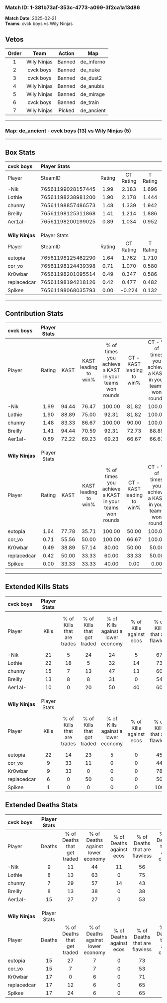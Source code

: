 ### Match ID: 1-381b73af-353c-4773-a099-3f2ca1a13d86  
**Match Date**: 2025-02-21  
**Teams**: cvck boys vs Wily Ninjas  

## Vetos  

| Order | Team | Action | Map |
| :---: | :--: | :----: | --- |
| 1 | Wily Ninjas | Banned | de_inferno |
| 2 | cvck boys | Banned | de_nuke |
| 3 | cvck boys | Banned | de_dust2 |
| 4 | Wily Ninjas | Banned | de_anubis |
| 5 | Wily Ninjas | Banned | de_mirage |
| 6 | cvck boys | Banned | de_train |
| 7 | Wily Ninjas | Picked | de_ancient |

---  

### **Map**: de_ancient - cvck boys (13) vs Wily Ninjas (5)  
---  

## Box Stats  

| **cvck boys**   | Player Stats      |        |           |          |       |       |       |         |        |      |     |
| :- | :- | :-: | :-: | :-: | :-: | :-: | :-: | :-: | :-: | :-: | :-: |
| Player          | SteamID           | Rating | CT Rating | T Rating | KAST  |  ADR  | Kills | Assists | Deaths | K/D  | HS% |
| -Nik            | 76561199028157445 |  1.99  |   2.183   |  1.696   | 94.44 | 140.1 |  21   |    9    |   9    | 2.33 | 66  |
| Lothie          | 76561198238981200 |  1.90  |   2.178   |  1.444   | 88.89 | 109.1 |  22   |    3    |   8    | 2.75 | 36  |
| chunny          | 76561198857486573 |  1.48  |   1.339   |  1.942   | 83.33 | 89.3  |  15   |    2    |   7    | 2.14 | 53  |
| Breilly         | 76561198125311868 |  1.41  |   1.214   |  1.886   | 94.44 | 69.7  |  13   |    8    |   8    | 1.63 | 38  |
| Aer1al-         | 76561198200199025 |  0.89  |   1.034   |  0.952   | 72.22 | 72.0  |  10   |    6    |   15   | 0.67 | 40  |
|                 |                   |        |           |          |       |       |       |         |        |      |     |
|                 |                   |        |           |          |       |       |       |         |        |      |     |
|                 |                   |        |           |          |       |       |       |         |        |      |     |
| **Wily Ninjas** | Player Stats      |        |           |          |       |       |       |         |        |      |     |
| Player          | SteamID           | Rating | CT Rating | T Rating | KAST  |  ADR  | Kills | Assists | Deaths | K/D  | HS% |
| eutopia         | 76561198125462290 |  1.64  |   1.762   |  1.710   | 77.78 | 120.7 |  22   |    2    |   15   | 1.47 | 54  |
| cor_vo          | 76561198124439398 |  0.71  |   1.070   |  0.580   | 55.56 | 72.3  |   9   |    5    |   15   | 0.60 | 66  |
| Kr0wbar         | 76561198201095514 |  0.49  |   0.347   |  0.586   | 38.89 | 61.6  |   9   |    4    |   17   | 0.53 | 55  |
| replacedcar     | 76561198194218126 |  0.42  |   0.477   |  0.482   | 50.00 | 54.9  |   6   |    6    |   17   | 0.35 | 16  |
| Spikee          | 76561198068035793 |  0.00  |  -0.224   |  0.132   | 33.33 | 14.3  |   1   |    0    |   17   | 0.06 |  0  |
---  

## Contribution Stats  

| **cvck boys**   | Player Stats |       |                      |                                                        |                           |                                                             |                          |                                                            |
| :- | :-: | :-: | :-: | :-: | :-: | :-: | :-: | :-: |
| Player          |    Rating    | KAST  | KAST leading to win% | % of times you achieve a KAST in your teams won rounds | CT - KAST leading to win% | CT - % of times you achieve a KAST in your teams won rounds | T - KAST leading to win% | T - % of times you achieve a KAST in your teams won rounds |
| -Nik            |     1.99     | 94.44 |        76.47         |                         100.00                         |           81.82           |                           100.00                            |          66.67           |                           100.00                           |
| Lothie          |     1.90     | 88.89 |        75.00         |                         92.31                          |           81.82           |                           100.00                            |          60.00           |                           75.00                            |
| chunny          |     1.48     | 83.33 |        86.67         |                         100.00                         |           90.00           |                           100.00                            |          80.00           |                           100.00                           |
| Breilly         |     1.41     | 94.44 |        70.59         |                         92.31                          |           72.73           |                            88.89                            |          66.67           |                           100.00                           |
| Aer1al-         |     0.89     | 72.22 |        69.23         |                         69.23                          |           66.67           |                            66.67                            |          75.00           |                           75.00                            |
|                 |              |       |                      |                                                        |                           |                                                             |                          |                                                            |
|                 |              |       |                      |                                                        |                           |                                                             |                          |                                                            |
|                 |              |       |                      |                                                        |                           |                                                             |                          |                                                            |
| **Wily Ninjas** | Player Stats |       |                      |                                                        |                           |                                                             |                          |                                                            |
| Player          |    Rating    | KAST  | KAST leading to win% | % of times you achieve a KAST in your teams won rounds | CT - KAST leading to win% | CT - % of times you achieve a KAST in your teams won rounds | T - KAST leading to win% | T - % of times you achieve a KAST in your teams won rounds |
| eutopia         |     1.64     | 77.78 |        35.71         |                         100.00                         |           50.00           |                           100.00                            |          30.00           |                           100.00                           |
| cor_vo          |     0.71     | 55.56 |        50.00         |                         100.00                         |           66.67           |                           100.00                            |          42.86           |                           100.00                           |
| Kr0wbar         |     0.49     | 38.89 |        57.14         |                         80.00                          |           50.00           |                            50.00                            |          60.00           |                           100.00                           |
| replacedcar     |     0.42     | 50.00 |        33.33         |                         60.00                          |           33.33           |                            50.00                            |          33.33           |                           66.67                            |
| Spikee          |     0.00     | 33.33 |        33.33         |                         40.00                          |           0.00            |                            0.00                             |          40.00           |                           66.67                            |
---  

## Extended Kills Stats  

| **cvck boys**   | Player Stats |                            |                            |                                    |                         |                              |                                 |                                       |                    |           |
| :- | :-: | :-: | :-: | :-: | :-: | :-: | :-: | :-: | :-: | :-: |
| Player          |    Kills     | % of Kills that are trades | % of Kills that got traded | % of Kills against a lower economy | % of Kills against ecos | % of Kills that are flawless | % of Kills that are close duels | % of Kills that are assisted by flash | Pistol Round Kills | AWP Kills |
| -Nik            |      21      |             5              |             24             |                 24                 |            5            |              67              |                5                |                   0                   |         5          |     0     |
| Lothie          |      22      |             18             |             5              |                 32                 |           14            |              73              |                9                |                   0                   |         1          |    13     |
| chunny          |      15      |             7              |             13             |                 47                 |           13            |              60              |                0                |                  13                   |         3          |     0     |
| Breilly         |      13      |             8              |             8              |                 31                 |            0            |              54              |                0                |                   0                   |         1          |     0     |
| Aer1al-         |      10      |             0              |             20             |                 50                 |           40            |              60              |                0                |                  30                   |         0          |     0     |
|                 |              |                            |                            |                                    |                         |                              |                                 |                                       |                    |           |
|                 |              |                            |                            |                                    |                         |                              |                                 |                                       |                    |           |
|                 |              |                            |                            |                                    |                         |                              |                                 |                                       |                    |           |
| **Wily Ninjas** | Player Stats |                            |                            |                                    |                         |                              |                                 |                                       |                    |           |
| Player          |    Kills     | % of Kills that are trades | % of Kills that got traded | % of Kills against a lower economy | % of Kills against ecos | % of Kills that are flawless | % of Kills that are close duels | % of Kills that are assisted by flash | Pistol Round Kills | AWP Kills |
| eutopia         |      22      |             14             |             23             |                 5                  |            0            |              45              |               18                |                   5                   |         0          |     2     |
| cor_vo          |      9       |             33             |             11             |                 0                  |            0            |              44              |                0                |                   0                   |         2          |     0     |
| Kr0wbar         |      9       |             33             |             0              |                 0                  |            0            |              78              |                0                |                   0                   |         2          |     3     |
| replacedcar     |      6       |             0              |             50             |                 0                  |            0            |              50              |               33                |                   0                   |         1          |     0     |
| Spikee          |      1       |             0              |             0              |                 0                  |            0            |             100              |                0                |                   0                   |         0          |     0     |
## Extended Deaths Stats  

| **cvck boys**   | Player Stats |                             |                                   |                          |                               |                            |                           |               |
| :- | :-: | :-: | :-: | :-: | :-: | :-: | :-: | :-: |
| Player          |    Deaths    | % of Deaths that get traded | % of Deaths against lower economy | % of Deaths against ecos | % of Deaths that are flawless | % of Deaths that are close | % of Deaths while blinded | Deaths to AWP |
| -Nik            |      9       |             11              |                44                 |            11            |              56               |             33             |            11             |       1       |
| Lothie          |      8       |             13              |                63                 |            0             |              75               |             0              |             0             |       0       |
| chunny          |      7       |             29              |                57                 |            14            |              43               |             0              |             0             |       0       |
| Breilly         |      8       |             13              |                38                 |            0             |              38               |             13             |             0             |       2       |
| Aer1al-         |      15      |             27              |                27                 |            0             |              53               |             13             |             0             |       2       |
|                 |              |                             |                                   |                          |                               |                            |                           |               |
|                 |              |                             |                                   |                          |                               |                            |                           |               |
|                 |              |                             |                                   |                          |                               |                            |                           |               |
| **Wily Ninjas** | Player Stats |                             |                                   |                          |                               |                            |                           |               |
| Player          |    Deaths    | % of Deaths that get traded | % of Deaths against lower economy | % of Deaths against ecos | % of Deaths that are flawless | % of Deaths that are close | % of Deaths while blinded | Deaths to AWP |
| eutopia         |      15      |             27              |                 7                 |            0             |              73               |             0              |             7             |       2       |
| cor_vo          |      15      |              7              |                 7                 |            0             |              53               |             13             |             7             |       1       |
| Kr0wbar         |      17      |              0              |                 6                 |            0             |              71               |             0              |             0             |       2       |
| replacedcar     |      17      |             12              |                 6                 |            0             |              65               |             6              |             6             |       4       |
| Spikee          |      17      |             24              |                 6                 |            0             |              65               |             0              |            12             |       4       |
